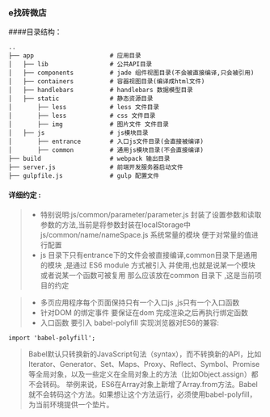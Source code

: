 ### e找砖微店
####目录结构：
```
..
├── app                     # 应用目录
│   ├── lib                 # 公共API目录
│   ├── components          # jade 组件视图目录(不会被直接编译,只会被引用)
│   ├── containers          # 容器视图目录(编译成html文件) 
│   ├── handlebars          # handlebars 数据模型目录
│   ├── static              # 静态资源目录
│       ├── less            # less 文件目录
│       ├── less            # css 文件目录
│       ├── img             # 图片文件 文件目录
│   ├── js                  # js模块目录
│       ├── entrance        # 入口js文件目录(会直接被编译)
│       ├── common          # 通用js模块目录(不会直接编译)
├── build                   # webpack 输出目录
├── server.js               # 前端开发服务器启动文件
├── gulpfile.js             # gulp 配置文件
```
#### 详细约定 :
> * 特别说明:js/common/parameter/parameter.js  封装了设置参数和读取参数的方法,当前是将参数封装在localStorage中
> js/common/name/nameSpace.js 系统常量的模块 便于对常量的值进行配置
> * js 目录下只有entrance下的文件会被直接编译,common目录下是通用的模块 ,是通过 ES6 module 方式被引入 并使用,也就是说某一个模块
> 或者说某一个函数可被复用  那么应该放在common 目录下 ,这是当前项目的约定
 
> * 多页应用程序每个页面保持只有一个入口js ,js只有一个入口函数 
> * 针对DOM 的绑定事件 要保证在dom 完成渲染之后再执行绑定函数
> * 入口函数 要引入 babel-polyfill 实现浏览器对ES6的兼容: 

```
import 'babel-polyfill';
```
> Babel默认只转换新的JavaScript句法（syntax），而不转换新的API，比如Iterator、Generator、Set、Maps、Proxy、Reflect、Symbol、Promise等全局对象，以及一些定义在全局对象上的方法（比如Object.assign）都不会转码。
> 举例来说，ES6在Array对象上新增了Array.from方法。Babel就不会转码这个方法。如果想让这个方法运行，必须使用babel-polyfill，为当前环境提供一个垫片。
